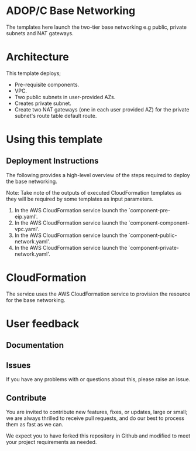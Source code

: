 # ADOP/C Base Networking

The templates here launch the two-tier base networking e.g public, private subnets and NAT gateways.

# Architecture

This template deploys;
* Pre-requisite components.
* VPC.
* Two public subnets in user-provided AZs.
* Creates private subnet.
* Create two NAT gateways (one in each user provided AZ) for the private subnet's route table default route.

# Using this template

## Deployment Instructions

The following provides a high-level overview of the steps required to deploy the base networking.

Note: Take note of the outputs of executed CloudFormation templates as they will be required by some templates as input parameters.

1. In the AWS CloudFormation service launch the `component-pre-eip.yaml'.
2. In the AWS CloudFormation service launch the `component-component-vpc.yaml'.
3. In the AWS CloudFormation service launch the `component-public-network.yaml'.
4. In the AWS CloudFormation service launch the `component-private-network.yaml'.

# CloudFormation

The service uses the AWS CloudFormation service to provision the resource for the base networking.

# User feedback

## Documentation

## Issues
If you have any problems with or questions about this, please raise an issue.

## Contribute
You are invited to contribute new features, fixes, or updates, large or small; we are always thrilled to receive pull requests, and do our best to process them as fast as we can.

We expect you to have forked this repository in Github and modified to meet your project requirements as needed.
